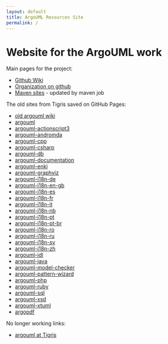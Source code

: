```yaml
---
layout: default
title: ArgoUML Resources Site
permalink: /
---
```

# Website for the ArgoUML work

Main pages for the project:
* [Github Wiki](https://github.com/argouml-tigris-org/argouml/wiki)
* [Organization on github](https://github.com/argouml-tigris-org)
* [Maven sites](sites.html) - updated by maven job

The old sites from Tigris saved on GitHub Pages:
* [old argouml wiki](tigris/wiki-argouml/wiki)
* [argouml](tigris/argouml)
* [argouml-actionscript3](tigris/argouml-actionscript3)
* [argouml-andromda](tigris/argouml-andromda)
* [argouml-cpp](tigris/argouml-cpp)
* [argouml-csharp](tigris/argouml-csharp)
* [argouml-db](tigris/argouml-db)
* [argouml-documentation](tigris/argouml-documentation)
* [argouml-enki](tigris/argouml-enki)
* [argouml-graphviz](tigris/argouml-graphviz)
* [argouml-i18n-de](tigris/argouml-i18n-de)
* [argouml-i18n-en-gb](tigris/argouml-i18n-en-gb)
* [argouml-i18n-es](tigris/argouml-i18n-es)
* [argouml-i18n-fr](tigris/argouml-i18n-fr)
* [argouml-i18n-it](tigris/argouml-i18n-it)
* [argouml-i18n-nb](tigris/argouml-i18n-nb)
* [argouml-i18n-pt](tigris/argouml-i18n-pt)
* [argouml-i18n-pt-br](tigris/argouml-i18n-pt-br)
* [argouml-i18n-ro](tigris/argouml-i18n-ro)
* [argouml-i18n-ru](tigris/argouml-i18n-ru)
* [argouml-i18n-sv](tigris/argouml-i18n-sv)
* [argouml-i18n-zh](tigris/argouml-i18n-zh)
* [argouml-idl](tigris/argouml-idl)
* [argouml-java](tigris/argouml-java)
* [argouml-model-checker](tigris/argouml-model-checker)
* [argouml-pattern-wizard](tigris/argouml-pattern-wizard)
* [argouml-php](tigris/argouml-php)
* [argouml-ruby](tigris/argouml-ruby)
* [argouml-sql](tigris/argouml-sql)
* [argouml-xsd](tigris/argouml-xsd)
* [argouml-xtuml](tigris/argouml-xtuml)
* [argopdf](tigris/argopdf)

No longer working links:
* [argouml at Tigris](http://argouml.tigris.org/)
